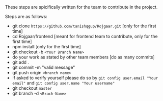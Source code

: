 These steps are spicifically written for the team to contribute in the project.

Steps are as follows:

* git clone `https://github.com/tanishqgup/Rojgaar.git` [only for the first time]
* cd Rojgaar/frontend [meant for frontend team to contribute, only for the first time]
* npm install [only for the first time]
* git checkout -b `<Your Branch Name>`
* do your work as stated by other team members [do as many commits]
* git add .
* git commit -m "valid message"
* git push origin `<branch name>`
* If asked to verify yourself please do so by `git config user.email "Your email"` and `git config user.name "Your username"`
* git checkout `master`
* git branch -d `<Brach-Name>`
